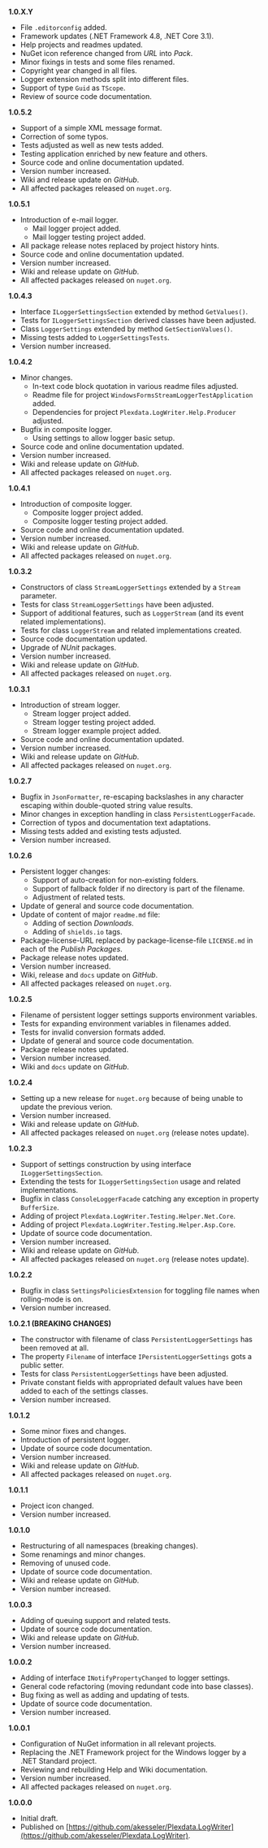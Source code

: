 

**1.0.X.Y**
- File `.editorconfig` added.
- Framework updates (.NET Framework 4.8, .NET Core 3.1).
- Help projects and readmes updated.
- NuGet icon reference changed from _URL_ into _Pack_.
- Minor fixings in tests and some files renamed.
- Copyright year changed in all files.
- Logger extension methods split into different files.
- Support of type `Guid` as `TScope`. 
- Review of source code documentation.

**1.0.5.2**
- Support of a simple XML message format.
- Correction of some typos.
- Tests adjusted as well as new tests added.
- Testing application enriched by new feature and others.
- Source code and online documentation updated.
- Version number increased.
- Wiki and release update on _GitHub_.
- All affected packages released on `nuget.org`.

**1.0.5.1**
- Introduction of e-mail logger.
  - Mail logger project added.
  - Mail logger testing project added.
- All package release notes replaced by project history hints.
- Source code and online documentation updated.
- Version number increased.
- Wiki and release update on _GitHub_.
- All affected packages released on `nuget.org`.

**1.0.4.3**
- Interface `ILoggerSettingsSection` extended by method `GetValues()`.
- Tests for `ILoggerSettingsSection` derived classes have been adjusted.
- Class `LoggerSettings` extended by method `GetSectionValues()`.
- Missing tests added to `LoggerSettingsTests`.
- Version number increased.

**1.0.4.2**
- Minor changes.
  - In-text code block quotation in various readme files adjusted.
  - Readme file for project `WindowsFormsStreamLoggerTestApplication` added.
  - Dependencies for project `Plexdata.LogWriter.Help.Producer` adjusted.
- Bugfix in composite logger.
  - Using settings to allow logger basic setup.
- Source code and online documentation updated.
- Version number increased.
- Wiki and release update on _GitHub_.
- All affected packages released on `nuget.org`.

**1.0.4.1**
- Introduction of composite logger.
  - Composite logger project added.
  - Composite logger testing project added.
- Source code and online documentation updated.
- Version number increased.
- Wiki and release update on _GitHub_.
- All affected packages released on `nuget.org`.

**1.0.3.2**
- Constructors of class `StreamLoggerSettings` extended by a `Stream` parameter.
- Tests for class `StreamLoggerSettings` have been adjusted.
- Support of additional features, such as `LoggerStream` (and its event related implementations).
- Tests for class `LoggerStream` and related implementations created.
- Source code documentation updated.
- Upgrade of _NUnit_ packages.
- Version number increased.
- Wiki and release update on _GitHub_.
- All affected packages released on `nuget.org`.

**1.0.3.1**
- Introduction of stream logger.
  - Stream logger project added.
  - Stream logger testing project added.
  - Stream logger example project added.
- Source code and online documentation updated.
- Version number increased.
- Wiki and release update on _GitHub_.
- All affected packages released on `nuget.org`.

**1.0.2.7**
- Bugfix in `JsonFormatter`, re-escaping backslashes in any character escaping within double-quoted string value results.
- Minor changes in exception handling in class `PersistentLoggerFacade`.
- Correction of typos and documentation text adaptations.
- Missing tests added and existing tests adjusted.
- Version number increased.

**1.0.2.6**
- Persistent logger changes:
  - Support of auto-creation for non-existing folders.
  - Support of fallback folder if no directory is part of the filename.
  - Adjustment of related tests.
- Update of general and source code documentation.
- Update of content of major `readme.md` file:
  - Adding of section _Downloads_.
  - Adding of `shields.io` tags.
- Package-license-URL replaced by package-license-file `LICENSE.md` in each of the _Publish Packages_.
- Package release notes updated.
- Version number increased.
- Wiki, release and `docs` update on _GitHub_.
- All affected packages released on `nuget.org`.

**1.0.2.5**
- Filename of persistent logger settings supports environment variables.
- Tests for expanding environment variables in filenames added.
- Tests for invalid conversion formats added.
- Update of general and source code documentation.
- Package release notes updated.
- Version number increased.
- Wiki and `docs` update on _GitHub_.

**1.0.2.4**
- Setting up a new release for `nuget.org` because of being unable to update the previous verion.
- Version number increased.
- Wiki and release update on _GitHub_.
- All affected packages released on `nuget.org` (release notes update).

**1.0.2.3**
- Support of settings construction by using interface `ILoggerSettingsSection`.
- Extending the tests for `ILoggerSettingsSection` usage and related implementations.
- Bugfix in class `ConsoleLoggerFacade` catching any exception in property `BufferSize`.
- Adding of project `Plexdata.LogWriter.Testing.Helper.Net.Core`.
- Adding of project `Plexdata.LogWriter.Testing.Helper.Asp.Core`.
- Update of source code documentation.
- Version number increased.
- Wiki and release update on _GitHub_.
- All affected packages released on `nuget.org` (release notes update).

**1.0.2.2**
- Bugfix in class `SettingsPoliciesExtension` for toggling file names when rolling-mode is on.
- Version number increased.

**1.0.2.1 (BREAKING CHANGES)**
- The constructor with filename of class `PersistentLoggerSettings` has been removed at all.
- The property `Filename` of interface `IPersistentLoggerSettings` gots a public setter.
- Tests for class `PersistentLoggerSettings` have been adjusted.
- Private constant fields with appropriated default values have been added to each of the settings classes.
- Version number increased.

**1.0.1.2**
- Some minor fixes and changes.
- Introduction of persistent logger.
- Update of source code documentation.
- Version number increased.
- Wiki and release update on _GitHub_.
- All affected packages released on `nuget.org`.

**1.0.1.1**
- Project icon changed.
- Version number increased.

**1.0.1.0**

- Restructuring of all namespaces (breaking changes).
- Some renamings and minor changes.
- Removing of unused code.
- Update of source code documentation.
- Wiki and release update on _GitHub_.
- Version number increased.

**1.0.0.3**

- Adding of queuing support and related tests.
- Update of source code documentation.
- Wiki and release update on _GitHub_.
- Version number increased.

**1.0.0.2**

- Adding of interface `INotifyPropertyChanged` to logger settings.
- General code refactoring (moving redundant code into base classes).
- Bug fixing as well as adding and updating of tests.
- Update of source code documentation.
- Version number increased.

**1.0.0.1**

- Configuration of NuGet information in all relevant projects.
- Replacing the .NET Framework project for the Windows logger by a .NET Standard project.
- Reviewing and rebuilding Help and Wiki documentation.
- Version number increased.
- All affected packages released on `nuget.org`.

**1.0.0.0**

- Initial draft.
- Published on [https://github.com/akesseler/Plexdata.LogWriter](https://github.com/akesseler/Plexdata.LogWriter).
